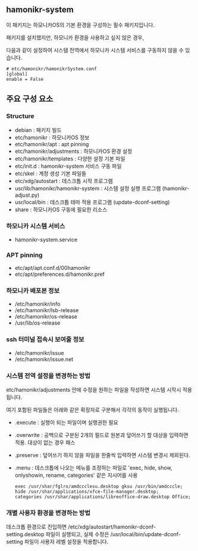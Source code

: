 ## hamonikr-system
이 패키지는 하모니카OS의 기본 환경을 구성하는 필수 패키지입니다.

패키지를 설치했지만, 하모니카 환경을 사용하고 싶지 않은 경우, 

다음과 같이 설정하여 시스템 전역에서 하모니카 시스템 서비스를 구동하지 않을 수 있습니다.

```
# etc/hamonikr/hamonikrSystem.conf
[global]
enable = False
```

## 주요 구성 요소

### Structure

- debian : 패키지 빌드
- etc/hamonikr : 하모니카OS 정보
- etc/hamonikr/apt : apt pinning
- etc/hamonikr/adjustments : 하모니카OS 환경 설정
- etc/hamonikr/templates : 다양한 설정 기본 파일
- etc/init.d : hamonikr-system 서비스 구동 파일
- etc/skel : 계정 생성 기본 파일들
- etc/xdg/autostart : 데스크톱 시작 프로그램
- usr/lib/hamonikr/hamonikr-system : 시스템 설정 실행 프로그램 (hamonikr-adjust.py)
- usr/local/bin : 데스크톱 테마 적용 프로그램 (update-dconf-setting)
- share : 하모니카OS 구동에 필요한 리소스

### 하모니카 시스템 서비스

- hamonikr-system.service

### APT pinning

- etc/apt/apt.conf.d/00hamonikr
- etc/apt/preferences.d/hamonikr.pref

### 하모니카 배포본 정보

- /etc/hamonikr/info
- /etc/hamonikr/lsb-release
- /etc/hamonikr/os-release
- /usr/lib/os-release

### ssh 터미널 접속시 보여줄 정보

- /etc/hamonikr/issue
- /etc/hamonikr/issue.net

### 시스템 전역 설정을 변경하는 방법

etc/hamonikr/adjustments 안에 수정을 원하는 파일을 작성하면 시스템 시작시 적용됩니다.

여기 포함된 파일들은 아래와 같은 확장자로 구분해서 각각의 동작이 실행됩니다.

 * .execute : 실행이 되는 파일이며 실행권한 필요
 * .overwrite : 공백으로 구분된 2개의 필드로 원본과 덮어쓰기 할 대상을 입력하면 적용. 대상이 없는 경우 패스
 * .preserve : 덮어쓰기 하지 않을 파일을 한줄씩 입력하면 시스템 변경시 제외된다.
 * .menu : 데스크톱에 나오는 메뉴를 조정하는 파일로 'exec, hide, show, onlyshowin, rename, categories' 같은 지시어를 사용

    ```
    exec /usr/shar/fglrx/amdccclesu.desktop gksu /usr/bin/amdcccle;
    hide /usr/shar/applications/xfce-file-manager.desktop;
    categories /usr/shar/applications/libreoffice-draw.desktop Office;
    ```

### 개별 사용자 환경을 변경하는 방법

데스크톱 환경으로 진입하면 /etc/xdg/autostart/hamonikr-dconf-setting.desktop 파일이 실행되고, 
실제 수정은 /usr/local/bin/update-dconf-setting 파일이 사용자 레벨 설정을 적용합니다.